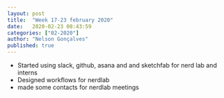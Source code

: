 ```yaml
---
layout: post
title:  "Week 17-23 february 2020"
date:   2020-02-23 08:43:59
categories: ["02-2020"]
author: "Nelson Gonçalves"
published: true
---
```


* Started using slack, github, asana and and sketchfab for nerd lab and interns
* Designed workflows for nerdlab
* made some contacts for nerdlab meetings

